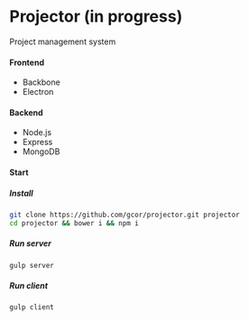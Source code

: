 # Projector (in progress)
Project management system

#### Frontend
- Backbone
- Electron

#### Backend
- Node.js
- Express
- MongoDB

#### Start
##### Install 
```bash
git clone https://github.com/gcor/projector.git projector
cd projector && bower i && npm i
```
##### Run server
```bash
gulp server
```
##### Run client
```bash
gulp client
```